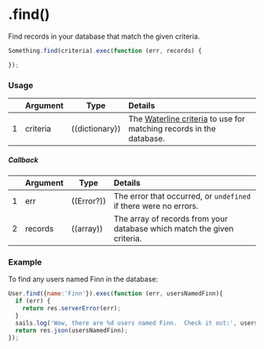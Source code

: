 # .find()

Find records in your database that match the given criteria.

```javascript
Something.find(criteria).exec(function (err, records) {

});
```

### Usage

|   |     Argument        | Type              | Details                            |
|---|:--------------------|-------------------|:-----------------------------------|
| 1 |    criteria         | ((dictionary))    | The [Waterline criteria](http://sailsjs.com/documentation/concepts/models-and-orm/query-language) to use for matching records in the database.

##### Callback

|   |     Argument        | Type                | Details |
|---|:--------------------|---------------------|:---------------------------------------------------------------------------------|
| 1 |    err              | ((Error?))          | The error that occurred, or `undefined` if there were no errors.
| 2 |    records          | ((array))           | The array of records from your database which match the given criteria.


### Example

To find any users named Finn in the database:
```javascript
User.find({name:'Finn'}).exec(function (err, usersNamedFinn){
  if (err) {
    return res.serverError(err);
  }
  sails.log('Wow, there are %d users named Finn.  Check it out:', usersNamedFinn.length, usersNamedFinn);
  return res.json(usersNamedFinn);
});
```


<docmeta name="importance" value="10">
<docmeta name="displayName" value=".find()">
<docmeta name="pageType" value="method">
